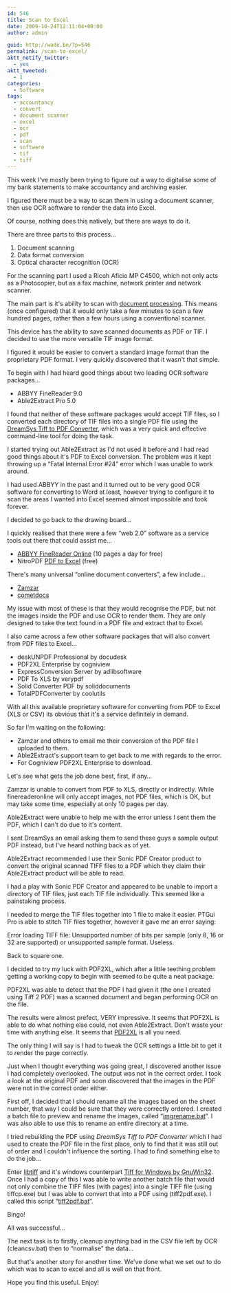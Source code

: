 ```yaml
---
id: 546
title: Scan to Excel
date: 2009-10-24T12:11:04+00:00
author: admin

guid: http://wade.be/?p=546
permalink: /scan-to-excel/
aktt_notify_twitter:
  - yes
aktt_tweeted:
  - 1
categories:
  - Software
tags:
  - accountancy
  - convert
  - document scanner
  - excel
  - ocr
  - pdf
  - scan
  - software
  - tif
  - tiff
---
```

<p class="lead">
  This week I've mostly been trying to figure out a way to digitalise some of my bank statements to make accountancy and archiving easier.
</p>

I figured there must be a way to scan them in using a document scanner, then use OCR software to render the data into Excel.

Of course, nothing does this natively, but there are ways to do it.

<!--more-->

There are three parts to this process&#8230;

  1. Document scanning
  2. Data format conversion
  3. Optical character recognition (OCR)

For the scanning part I used a Ricoh Aficio MP C4500, which not only acts as a Photocopier, but as a fax machine, network printer and network scanner.

The main part is it's ability to scan with [document processing](http://en.wikipedia.org/wiki/Image_scanner#Document_processing). This means (once configured) that it would only take a few minutes to scan a few hundred pages, rather than a few hours using a conventional scanner.

This device has the ability to save scanned documents as PDF or TIF. I decided to use the more versatile TIF image format.

I figured it would be easier to convert a standard image format than the proprietary PDF format. I very quickly discovered that it wasn't that simple.

To begin with I had heard good things about two leading OCR software packages&#8230;

  * ABBYY FineReader 9.0
  * Able2Extract Pro 5.0

I found that neither of these software packages would accept TIF files, so I converted each directory of TIF files into a single PDF file using the [DreamSys Tiff to PDF Converter](http://www.dreamsyssoft.com/tiff-to-pdf/), which was a very quick and effective command-line tool for doing the task.

I started trying out Able2Extract as I'd not used it before and I had read good things about it's PDF to Excel conversion. The problem was it kept throwing up a &#8220;Fatal Internal Error #24&#8221; error which I was unable to work around.

I had used ABBYY in the past and it turned out to be very good OCR software for converting to Word at least, however trying to configure it to scan the areas I wanted into Excel seemed almost impossible and took forever.

I decided to go back to the drawing board&#8230;

I quickly realised that there were a few &#8220;web 2.0&#8221; software as a service tools out there that could assist me&#8230;

  * [ABBYY FineReader Online](http://www.finereaderonline.com/) (10 pages a day for free)
  * NitroPDF [PDF to Excel](http://www.pdftoexcelonline.com/) (free)

There's many universal &#8220;online document converters&#8221;, a few include&#8230;

  * [Zamzar](http://www.zamzar.com/)
  * [cometdocs](http://www.cometdocs.com/)

My issue with most of these is that they would recognise the PDF, but not the images inside the PDF and use OCR to render them. They are only designed to take the text found in a PDF file and extract that to Excel.

I also came across a few other software packages that will also convert from PDF files to Excel&#8230;

  * deskUNPDF Professional by docudesk
  * PDF2XL Enterprise by cogniview
  * ExpressConversion Server by adlibsoftware
  * PDF To XLS by verypdf
  * Solid Converter PDF by soliddocuments
  * TotalPDFConverter by coolutils

With all this available proprietary software for converting from PDF to Excel (XLS or CSV) its obvious that it's a service definitely in demand.

So far I'm waiting on the following:

  * Zamzar and others to email me their conversion of the PDF file I uploaded to them.
  * Able2Extract's support team to get back to me with regards to the error.
  * For Cogniview PDF2XL Enterprise to download.

Let's see what gets the job done best, first, if any&#8230;

Zamzar is unable to convert from PDF to XLS, directly or indirectly. While finereaderonline will only accept images, not PDF files, which is OK, but may take some time, especially at only 10 pages per day.

Able2Extract were unable to help me with the error unless I sent them the PDF, which I can't do due to it's content.

I sent DreamSys an email asking them to send these guys a sample output PDF instead, but I've heard nothing back as of yet.

Able2Extract recommended I use their Sonic PDF Creator product to convert the original scanned TIFF files to a PDF which they claim their Able2Extract product will be able to read.

I had a play with Sonic PDF Creator and appeared to be unable to import a directory of TIF files, just each TIF file individually. This seemed like a painstaking process.

I needed to merge the TIF files together into 1 file to make it easier. PTGui Pro is able to stitch TIF files together, however it gave me an error saying:

Error loading TIFF file: Unsupported number of bits per sample (only 8, 16 or 32 are supported) or unsupported sample format. Useless.

Back to square one.

I decided to try my luck with PDF2XL, which after a little teething problem getting a working copy to begin with seemed to be quite a neat package.

PDF2XL was able to detect that the PDF I had given it (the one I created using Tiff 2 PDF) was a scanned document and began performing OCR on the file.

The results were almost prefect, VERY impressive. It seems that PDF2XL is able to do what nothing else could, not even Able2Extract. Don't waste your time with anything else. It seems that [PDF2XL](http://www.cogniview.com/pdf2xl.php) is all you need.

The only thing I will say is I had to tweak the OCR settings a little bit to get it to render the page correctly.

Just when I thought everything was going great, I discovered another issue I had completely overlooked. The output was not in the correct order. I took a look at the original PDF and soon discovered that the images in the PDF were not in the correct order either.

First off, I decided that I should rename all the images based on the sheet number, that way I could be sure that they were correctly ordered. I created a batch file to preview and rename the images, called &#8220;[imgrename.bat](http://hm2k.googlecode.com/svn/trunk/code/batch/imgrename.bat)&#8220;. I was also able to use this to rename an entire directory at a time.

I tried rebuilding the PDF using _DreamSys Tiff to PDF Converter_ which I had used to create the PDF file in the first place, only to find that it was still out of order and I couldn't influence the sorting. I had to find something else to do the job&#8230;

Enter [libtiff](http://www.remotesensing.org/libtiff/) and it's windows counterpart [Tiff for Windows by GnuWin32](http://gnuwin32.sourceforge.net/packages/tiff.htm). Once I had a copy of this I was able to write another batch file that would not only combine the TIFF files (with pages) into a single TIFF file (using tiffcp.exe) but I was able to convert that into a PDF using (tiff2pdf.exe). I called this script &#8220;[tiff2pdf.bat](http://hm2k.googlecode.com/svn/trunk/code/batch/tiff2pdf.bat)&#8220;.

Bingo!

All was successful&#8230;

The next task is to firstly, cleanup anything bad in the CSV file left by OCR (cleancsv.bat) then to &#8220;normalise&#8221; the data&#8230;

But that's another story for another time. We've done what we set out to do which was to scan to excel and all is well on that front.

Hope you find this useful. Enjoy!

<div id="_mcePaste" style="overflow: hidden; position: absolute; left: -10000px; top: 880px; width: 1px; height: 1px;">
  <a class="NoDecorationRed" href="http://www.cogniview.com/pdf2xl-enterprise.php">PDF2XL Enterprise</a>
</div>